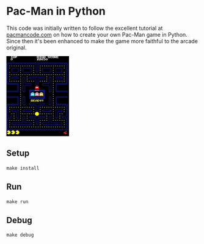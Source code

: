 Pac-Man in Python
===

This code was initially written to follow the excellent tutorial at
[pacmancode.com](https://pacmancode.com) on how to create your own
Pac-Man game in Python. Since then it's been enhanced to make the game
more faithful to the arcade original.

![Recording](recording.gif)

Setup
---

	make install

Run
---

	make run

Debug
---

	make debug
	
